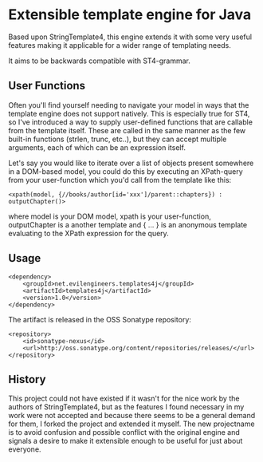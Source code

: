 Extensible template engine for Java
===================================

Based upon StringTemplate4, this engine extends it with some very useful features making it applicable for a wider range of templating needs.  

It aims to be backwards compatible with ST4-grammar.


User Functions
--------------

Often you'll find yourself needing to navigate your model in ways that the template engine does not support natively.  This is especially true for ST4, so I've introduced a way to supply user-defined functions that are callable from the template itself.  These are called in the same manner as the few built-in functions (strlen, trunc, etc..), but they can accept multiple arguments, each of which can be an expression itself. 

Let's say you would like to iterate over a list of objects present somewhere in a DOM-based model, you could do this by executing an XPath-query from your user-function which you'd call from the template like this:

    <xpath(model, {//books/author[id='xxx']/parent::chapters}) : outputChapter()>

where model is your DOM model, xpath is your user-function, outputChapter is a another template and { ... } is an anonymous template evaluating to the XPath expression for the query. 


Usage
-----

    <dependency>
        <groupId>net.evilengineers.templates4j</groupId>
        <artifactId>templates4j</artifactId>
        <version>1.0</version>
    </dependency>

The artifact is released in the OSS Sonatype repository: 

    <repository>
        <id>sonatype-nexus</id>
        <url>http://oss.sonatype.org/content/repositories/releases/</url>
    </repository>


History
-------

This project could not have existed if it wasn't for the nice work by the authors of StringTemplate4, but as the features I found necessary in my work were not accepted and because there seems to be a general demand for them, I forked the project and extended it myself.  The new projectname is to avoid confusion and possible conflict with the original engine and signals a desire to make it extensible enough to be useful for just about everyone. 
